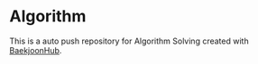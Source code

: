 # Algorithm
This is a auto push repository for Algorithm Solving created with [BaekjoonHub](https://github.com/BaekjoonHub/BaekjoonHub).
